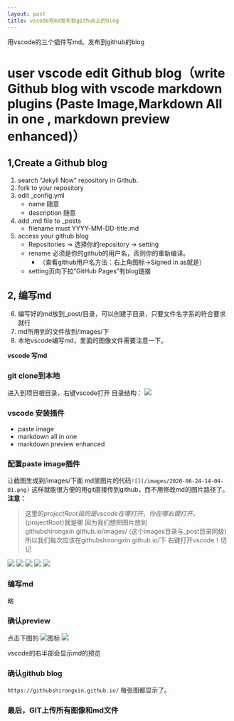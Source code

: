 ```yaml
---
layout: post
title: vscode写md发布到github上的blog
---
```


用vscode的三个插件写md。发布到github的blog

# user vscode edit Github blog（write Github blog with vscode markdown plugins (Paste Image,Markdown All in one , markdown preview enhanced)）

## 1,Create a Github blog
1. search “Jekyll Now” repository in Github.
2. fork to your repository
3. edit _config.yml
   + name 随意
   + description 随意
4. add .md file to _posts
   + filename must YYYY-MM-DD-title.md
5. access your  github blog
   + Repositories → 选择你的repository → setting
   + rename 必须是你的github的用户名，否则你的重新编译。
      + （查看github用户名方法：右上角图标→Signed in as就是）
   + setting页向下拉“GitHub Pages”有blog链接



## 2, 编写md
6. 编写好的md放到_post/目录，可以创建子目录，只要文件名字系的符合要求就行
7. md所用到的文件放到/images/下
8. 本地vscode编写md，里面的图像文件需要注意一下。

**vscode 写md**
### git clone到本地
进入到项目根目录，右键vscode打开
目录结构：
 ![](/images/2020-06-24-14-03-23.png)
### vscode 安装插件
  + paste image
  + markdown all in one
  + markdown preview enhanced

### 配置paste image插件
让截图生成到/images/下面
md里图片的代码`![](/images/2020-06-24-14-04-01.png)`
这样就能很方便的用git直接传到github，而不用修改md的图片路径了。
**注意：**
> 这里的${projectRoot}指的是vscode在哪打开，你在哪右键打开，${projectRoot}就是哪
> 因为我们想把图片放到githubshirongxin.github.io/images/ (这个images目录与_post目录同级)
> 所以我们每次应该在githubshirongxin.github.io/下 右键打开vscode！切记

![](/images/2020-06-24-14-04-01.png)
![](/images/2020-06-24-14-04-13.png)
![](/images/2020-06-24-14-04-44.png)
![](/images/2020-06-24-14-04-59.png)
![](/images/2020-06-24-14-05-22.png)

### 编写md
略

### 确认preview
点击下图的 ![](/images/2020-06-24-14-07-47.png)图标
![](/images/2020-06-24-14-07-29.png)

vscode的右半部会显示md的预览


### 确认github blog
`https://githubshirongxin.github.io/`
每张图都显示了。

### 最后，GIT上传所有图像和md文件